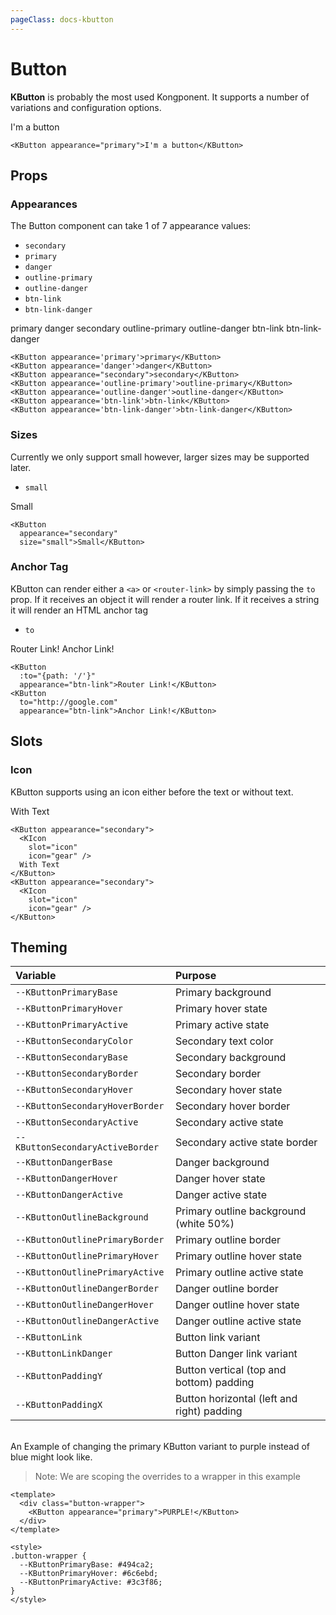 ```yaml
---
pageClass: docs-kbutton
---
```

# Button

**KButton** is probably the most used Kongponent. It supports a number of variations
and configuration options.

<KButton appearance="primary">I'm a button</KButton> 
```vue
<KButton appearance="primary">I'm a button</KButton> 
```  

## Props
### Appearances
The Button component can take 1 of 7 appearance values:

- `secondary`  
- `primary`  
- `danger`
- `outline-primary`  
- `outline-danger`  
- `btn-link`  
- `btn-link-danger`

<KButton appearance='primary'>primary</KButton>
<KButton appearance='danger'>danger</KButton>
<KButton appearance="secondary">secondary</KButton>
<KButton appearance='outline-primary'>outline-primary</KButton>
<KButton appearance='outline-danger'>outline-danger</KButton>
<KButton appearance='btn-link'>btn-link</KButton>
<KButton appearance='btn-link-danger'>btn-link-danger</KButton>

```vue
<KButton appearance='primary'>primary</KButton>
<KButton appearance='danger'>danger</KButton>
<KButton appearance="secondary">secondary</KButton>
<KButton appearance='outline-primary'>outline-primary</KButton>
<KButton appearance='outline-danger'>outline-danger</KButton>
<KButton appearance='btn-link'>btn-link</KButton>
<KButton appearance='btn-link-danger'>btn-link-danger</KButton>
```

### Sizes
Currently we only support small however, larger sizes may be supported later.

- `small`  

<KButton
  appearance="secondary"
  size="small">Small</KButton>

```vue
<KButton
  appearance="secondary"
  size="small">Small</KButton>
```

### Anchor Tag
KButton can render either a `<a>` or `<router-link>` by simply passing the `to` prop. If it receives an object it will render a router link. If it receives a string it will render an HTML anchor tag

- `to`  

<KButton
  :to="{path: '/'}"
  appearance="btn-link">Router Link!</KButton>
<KButton
  to="http://google.com"
  appearance="btn-link">Anchor Link!</KButton>

```vue
<KButton
  :to="{path: '/'}"
  appearance="btn-link">Router Link!</KButton>
<KButton
  to="http://google.com"
  appearance="btn-link">Anchor Link!</KButton>
```

## Slots
### Icon
KButton supports using an icon either before the text or without text.  

<KButton appearance="secondary">
  <KIcon
    slot="icon"
    icon="gear" />With Text
</KButton>
<KButton appearance="secondary">
  <KIcon
    slot="icon"
    icon="gear" />
</KButton>

```vue
<KButton appearance="secondary">
  <KIcon
    slot="icon"
    icon="gear" />
  With Text
</KButton>
<KButton appearance="secondary">
  <KIcon
    slot="icon"
    icon="gear" />
</KButton>
```

## Theming
| Variable | Purpose
|:-------- |:-------
| `--KButtonPrimaryBase `| Primary background
| `--KButtonPrimaryHover`| Primary hover state
| `--KButtonPrimaryActive`| Primary active state
| `--KButtonSecondaryColor`| Secondary text color
| `--KButtonSecondaryBase`| Secondary background
| `--KButtonSecondaryBorder`| Secondary border
| `--KButtonSecondaryHover`| Secondary hover state
| `--KButtonSecondaryHoverBorder`| Secondary hover border
| `--KButtonSecondaryActive`| Secondary active state 
| `--KButtonSecondaryActiveBorder`| Secondary active state border
| `--KButtonDangerBase`| Danger background
| `--KButtonDangerHover`| Danger hover state
| `--KButtonDangerActive`| Danger active state
| `--KButtonOutlineBackground`| Primary outline background (white 50%)
| `--KButtonOutlinePrimaryBorder`| Primary outline border
| `--KButtonOutlinePrimaryHover`| Primary outline hover state
| `--KButtonOutlinePrimaryActive`| Primary outline active state
| `--KButtonOutlineDangerBorder`| Danger outline border
| `--KButtonOutlineDangerHover`| Danger outline hover state
| `--KButtonOutlineDangerActive`| Danger outline active state
| `--KButtonLink`| Button link variant
| `--KButtonLinkDanger`| Button Danger link variant
| `--KButtonPaddingY`| Button vertical (top and bottom) padding
| `--KButtonPaddingX`| Button horizontal (left and right) padding

\
An Example of changing the primary KButton variant to purple instead of blue might
look like.  
> Note: We are scoping the overrides to a wrapper in this example

<template>
  <div class="button-wrapper">
    <KButton appearance="primary">PURPLE!</KButton>
  </div>
</template>

```vue
<template>
  <div class="button-wrapper">
    <KButton appearance="primary">PURPLE!</KButton>
  </div>
</template>

<style>
.button-wrapper {
  --KButtonPrimaryBase: #494ca2;
  --KButtonPrimaryHover: #6c6ebd;
  --KButtonPrimaryActive: #3c3f86;
}
</style>
```

<style scoped lang="scss">
.preview-code .preview div {
  display: flex;
  flex-wrap: wrap;
  .button {
    margin-right: .5rem;
    margin-bottom: .5rem;
  }
}
.button-wrapper {
  --KButtonPrimaryBase: #494ca2;
  --KButtonPrimaryHover: #6c6ebd;
  --KButtonPrimaryActive: #3c3f86;
}
</style>
